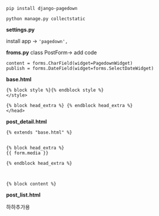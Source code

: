 ``pip install django-pagedown``

``python manage.py collectstatic``

**settings.py**

install app -> 
``'pagedown',``

**froms.py**
class PostForm-> add code

    content = forms.CharField(widget=PagedownWidget)
    publish = forms.DateField(widget=forms.SelectDateWidget)
    
**base.html**

    {% block style %}{% endblock style %} 
    </style> 
     
    {% block head_extra %} {% endblock head_extra %} 
    </head> 
    

**post_detail.html**
    
    {% extends "base.html" %} 
     
     
    {% block head_extra %}  
    {{ form.media }} 
     
    {% endblock head_extra %} 
     
     
     
    {% block content %} 
    
**post_list.html**

하하추가용